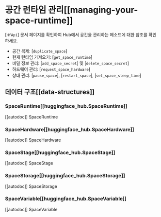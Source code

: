 <!--⚠️ Note that this file is in Markdown but contain specific syntax for our doc-builder (similar to MDX) that may not be
rendered properly in your Markdown viewer.
-->

# 공간 런타임 관리[[managing-your-space-runtime]]

[`HfApi`] 문서 페이지를 확인하여 Hub에서 공간을 관리하는 메소드에 대한 참조를 확인하세요.

- 공간 복제: [`duplicate_space`]
- 현재 런타임 가져오기: [`get_space_runtime`]
- 비밀 정보 관리: [`add_space_secret`] 및 [`delete_space_secret`]
- 하드웨어 관리: [`request_space_hardware`]
- 상태 관리: [`pause_space`], [`restart_space`], [`set_space_sleep_time`]

## 데이터 구조[[data-structures]]

### SpaceRuntime[[huggingface_hub.SpaceRuntime]]

[[autodoc]] SpaceRuntime

### SpaceHardware[[huggingface_hub.SpaceHardware]]

[[autodoc]] SpaceHardware

### SpaceStage[[huggingface_hub.SpaceStage]]

[[autodoc]] SpaceStage

### SpaceStorage[[huggingface_hub.SpaceStorage]]

[[autodoc]] SpaceStorage

### SpaceVariable[[huggingface_hub.SpaceVariable]]

[[autodoc]] SpaceVariable